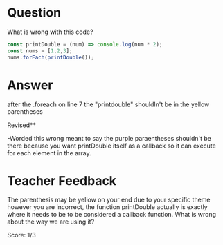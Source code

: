 # Question
What is wrong with this code?

```js
const printDouble = (num) => console.log(num * 2);
const nums = [1,2,3];
nums.forEach(printDouble());
```

# Answer
after the .foreach on line 7 the "printdouble" shouldln't be in the yellow parentheses 


Revised**

-Worded this wrong meant to say the purple paraentheses shouldn't be there because you want printDouble itself as a callback so it can execute for each element in the array.






# Teacher Feedback

The parenthesis may be yellow on your end due to your specific theme however you are incorrect, the function printDouble actually is exactly where it needs to be to be considered a callback function. What is wrong about the way we are using it? 

Score: 1/3